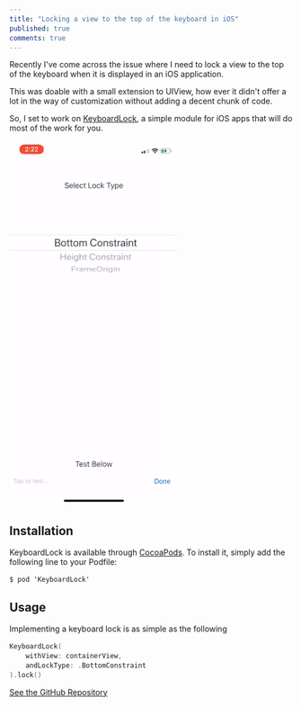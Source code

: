 ```yaml
---
title: "Locking a view to the top of the keyboard in iOS"
published: true
comments: true
---
```


Recently I've come across the issue where I need to lock a view to the top of the keyboard when it is displayed in an iOS application. 

This was doable with a small extension to UIView, how ever it didn't offer a lot in the way of customization without adding a decent chunk of code.

So, I set to work on [KeyboardLock](https://github.com/nathan-fiscaletti/KeyboardLockiOS), a simple module for iOS apps that will do most of the work for you.

![](https://github.com/nathan-fiscaletti/KeyboardLockiOS/raw/master/Images/preview.gif)

## Installation

KeyboardLock is available through [CocoaPods](https://cocoapods.org/). To install it, simply add the following line to your Podfile:
    
```shell
$ pod 'KeyboardLock'
```

## Usage

Implementing a keyboard lock is as simple as the following
    
```swift
KeyboardLock(
    withView: containerView,
    andLockType: .BottomConstraint
).lock()
```

[See the GitHub Repository](https://github.com/nathan-fiscaletti/KeyboardLockiOS)